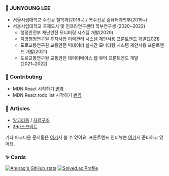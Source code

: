### 🥰 JUNYOUNG LEE

- 서울시립대학교 주전공 철학과(2018~) / 복수전공 컴퓨터과학부(2019~)
- 서울시립대학교 국제도시 및 인프라연구센터 학부연구생 (2020~2022)
  - 행정안전부 재난안전 모니터링 시스템 개발(2020)
  - 지방행정연구원 투자사업 이력관리 시스템 제안서용 프론트엔드 개발(2021)
  - 도로교통연구원 교통안전 빅데이터 실시간 모니터링 시스템 제안서용 프론트엔드 개발(2021)
  - 도로교통연구원 교통안전 데이터베이스 웹 뷰어 프론트엔드 개발(2021~2022)


### 🤗 Contributing

- MDN React 시작하기 [번역](https://github.com/mdn/translated-content/commit/9ad3fea5c0012e59fb61f86733c2c62de894b21c)
- MDN React todo list 시작하기 [번역](https://github.com/mdn/translated-content/commit/9ad3fea5c0012e59fb61f86733c2c62de894b21c)

### 📝 Articles

- [알고리즘](https://github.com/leegwae/algorithms) / [자료구조](https://github.com/leegwae/data-structures)
- [자바스크립트](https://github.com/leegwae/study-javascript)

기타 마크다운 문서들은 [여기](https://github.com/leegwae/computer-science-notes)서 볼 수 있어요.
프론트엔드 인터뷰는 [여기](https://github.com/leegwae/getting-started)서 준비하고 있어요.


### ✨ Cards

[![Anurag's GitHub stats](https://github-readme-stats.vercel.app/api?username=leegwae)](https://github.com/anuraghazra/github-readme-stats)
[![Solved.ac Profile](http://mazassumnida.wtf/api/v2/generate_badge?boj=leegwae)](https://solved.ac/leegwae/)
